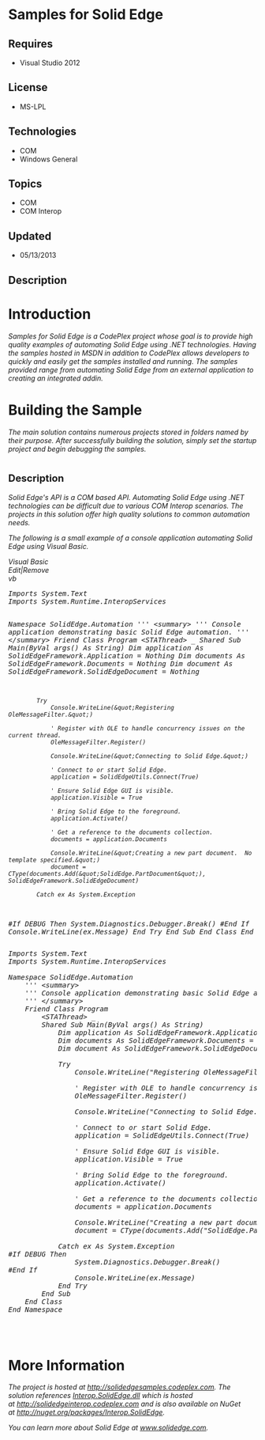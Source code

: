 # Samples for Solid Edge
## Requires
- Visual Studio 2012
## License
- MS-LPL
## Technologies
- COM
- Windows General
## Topics
- COM
- COM Interop
## Updated
- 05/13/2013
## Description

<h1>Introduction</h1>
<p><em>Samples for Solid Edge is a CodePlex project whose goal is to provide high quality examples of automating Solid Edge using .NET technologies. Having the samples hosted in MSDN in addition to CodePlex allows developers to quickly and easily get the samples
 installed and running. The samples provided range from automating Solid Edge from an external application to creating an integrated addin.</em></p>
<h1><span>Building the Sample</span></h1>
<p><em>The main solution contains numerous projects stored in folders named by their purpose. After successfully building the solution, simply set the startup project and begin debugging the samples.</em></p>
<h1><span style="font-size:20px; font-weight:bold">Description</span></h1>
<p><em>Solid Edge's API is a COM based API. Automating Solid Edge using .NET technologies can be difficult due to various COM Interop scenarios. The projects in this solution offer high quality solutions to common automation needs.</em></p>
<p><em>The following is a small example of a console application automating Solid Edge using Visual Basic.</em></p>
<p><em></p>
<div class="scriptcode">
<div class="pluginEditHolder" pluginCommand="mceScriptCode">
<div class="title"><span>Visual Basic</span></div>
<div class="pluginLinkHolder"><span class="pluginEditHolderLink">Edit</span>|<span class="pluginRemoveHolderLink">Remove</span></div>
<span class="hidden">vb</span>
<pre class="hidden">Imports System.Text
Imports System.Runtime.InteropServices

Namespace SolidEdge.Automation
	''' &lt;summary&gt;
	''' Console application demonstrating basic Solid Edge automation.
	''' &lt;/summary&gt;
	Friend Class Program
		&lt;STAThread&gt; _
		Shared Sub Main(ByVal args() As String)
			Dim application As SolidEdgeFramework.Application = Nothing
			Dim documents As SolidEdgeFramework.Documents = Nothing
			Dim document As SolidEdgeFramework.SolidEdgeDocument = Nothing

			Try
				Console.WriteLine(&quot;Registering OleMessageFilter.&quot;)

				' Register with OLE to handle concurrency issues on the current thread.
				OleMessageFilter.Register()

				Console.WriteLine(&quot;Connecting to Solid Edge.&quot;)

				' Connect to or start Solid Edge.
				application = SolidEdgeUtils.Connect(True)

				' Ensure Solid Edge GUI is visible.
				application.Visible = True

				' Bring Solid Edge to the foreground.
				application.Activate()

				' Get a reference to the documents collection.
				documents = application.Documents

				Console.WriteLine(&quot;Creating a new part document.  No template specified.&quot;)
				document = CType(documents.Add(&quot;SolidEdge.PartDocument&quot;), SolidEdgeFramework.SolidEdgeDocument)

            Catch ex As System.Exception
#If DEBUG Then
                System.Diagnostics.Debugger.Break()
#End If
                Console.WriteLine(ex.Message)
			End Try
		End Sub
	End Class
End Namespace
</pre>
<div class="preview">
<pre class="vb"><span class="visualBasic__keyword">Imports</span>&nbsp;System.Text&nbsp;
<span class="visualBasic__keyword">Imports</span>&nbsp;System.Runtime.InteropServices&nbsp;
&nbsp;
<span class="visualBasic__keyword">Namespace</span>&nbsp;SolidEdge.Automation&nbsp;
&nbsp;&nbsp;&nbsp;&nbsp;<span class="visualBasic__com">'''&nbsp;&lt;summary&gt;</span>&nbsp;
&nbsp;&nbsp;&nbsp;&nbsp;<span class="visualBasic__com">'''&nbsp;Console&nbsp;application&nbsp;demonstrating&nbsp;basic&nbsp;Solid&nbsp;Edge&nbsp;automation.</span>&nbsp;
&nbsp;&nbsp;&nbsp;&nbsp;<span class="visualBasic__com">'''&nbsp;&lt;/summary&gt;</span>&nbsp;
&nbsp;&nbsp;&nbsp;&nbsp;<span class="visualBasic__keyword">Friend</span>&nbsp;<span class="visualBasic__keyword">Class</span>&nbsp;Program&nbsp;
&nbsp;&nbsp;&nbsp;&nbsp;&nbsp;&nbsp;&nbsp;&nbsp;&lt;STAThread&gt;&nbsp;_&nbsp;
&nbsp;&nbsp;&nbsp;&nbsp;&nbsp;&nbsp;&nbsp;&nbsp;<span class="visualBasic__keyword">Shared</span>&nbsp;<span class="visualBasic__keyword">Sub</span>&nbsp;Main(<span class="visualBasic__keyword">ByVal</span>&nbsp;args()&nbsp;<span class="visualBasic__keyword">As</span>&nbsp;<span class="visualBasic__keyword">String</span>)&nbsp;
&nbsp;&nbsp;&nbsp;&nbsp;&nbsp;&nbsp;&nbsp;&nbsp;&nbsp;&nbsp;&nbsp;&nbsp;<span class="visualBasic__keyword">Dim</span>&nbsp;application&nbsp;<span class="visualBasic__keyword">As</span>&nbsp;SolidEdgeFramework.Application&nbsp;=&nbsp;<span class="visualBasic__keyword">Nothing</span>&nbsp;
&nbsp;&nbsp;&nbsp;&nbsp;&nbsp;&nbsp;&nbsp;&nbsp;&nbsp;&nbsp;&nbsp;&nbsp;<span class="visualBasic__keyword">Dim</span>&nbsp;documents&nbsp;<span class="visualBasic__keyword">As</span>&nbsp;SolidEdgeFramework.Documents&nbsp;=&nbsp;<span class="visualBasic__keyword">Nothing</span>&nbsp;
&nbsp;&nbsp;&nbsp;&nbsp;&nbsp;&nbsp;&nbsp;&nbsp;&nbsp;&nbsp;&nbsp;&nbsp;<span class="visualBasic__keyword">Dim</span>&nbsp;document&nbsp;<span class="visualBasic__keyword">As</span>&nbsp;SolidEdgeFramework.SolidEdgeDocument&nbsp;=&nbsp;<span class="visualBasic__keyword">Nothing</span>&nbsp;
&nbsp;
&nbsp;&nbsp;&nbsp;&nbsp;&nbsp;&nbsp;&nbsp;&nbsp;&nbsp;&nbsp;&nbsp;&nbsp;<span class="visualBasic__keyword">Try</span>&nbsp;
&nbsp;&nbsp;&nbsp;&nbsp;&nbsp;&nbsp;&nbsp;&nbsp;&nbsp;&nbsp;&nbsp;&nbsp;&nbsp;&nbsp;&nbsp;&nbsp;Console.WriteLine(<span class="visualBasic__string">&quot;Registering&nbsp;OleMessageFilter.&quot;</span>)&nbsp;
&nbsp;
&nbsp;&nbsp;&nbsp;&nbsp;&nbsp;&nbsp;&nbsp;&nbsp;&nbsp;&nbsp;&nbsp;&nbsp;&nbsp;&nbsp;&nbsp;&nbsp;<span class="visualBasic__com">'&nbsp;Register&nbsp;with&nbsp;OLE&nbsp;to&nbsp;handle&nbsp;concurrency&nbsp;issues&nbsp;on&nbsp;the&nbsp;current&nbsp;thread.</span>&nbsp;
&nbsp;&nbsp;&nbsp;&nbsp;&nbsp;&nbsp;&nbsp;&nbsp;&nbsp;&nbsp;&nbsp;&nbsp;&nbsp;&nbsp;&nbsp;&nbsp;OleMessageFilter.Register()&nbsp;
&nbsp;
&nbsp;&nbsp;&nbsp;&nbsp;&nbsp;&nbsp;&nbsp;&nbsp;&nbsp;&nbsp;&nbsp;&nbsp;&nbsp;&nbsp;&nbsp;&nbsp;Console.WriteLine(<span class="visualBasic__string">&quot;Connecting&nbsp;to&nbsp;Solid&nbsp;Edge.&quot;</span>)&nbsp;
&nbsp;
&nbsp;&nbsp;&nbsp;&nbsp;&nbsp;&nbsp;&nbsp;&nbsp;&nbsp;&nbsp;&nbsp;&nbsp;&nbsp;&nbsp;&nbsp;&nbsp;<span class="visualBasic__com">'&nbsp;Connect&nbsp;to&nbsp;or&nbsp;start&nbsp;Solid&nbsp;Edge.</span>&nbsp;
&nbsp;&nbsp;&nbsp;&nbsp;&nbsp;&nbsp;&nbsp;&nbsp;&nbsp;&nbsp;&nbsp;&nbsp;&nbsp;&nbsp;&nbsp;&nbsp;application&nbsp;=&nbsp;SolidEdgeUtils.Connect(<span class="visualBasic__keyword">True</span>)&nbsp;
&nbsp;
&nbsp;&nbsp;&nbsp;&nbsp;&nbsp;&nbsp;&nbsp;&nbsp;&nbsp;&nbsp;&nbsp;&nbsp;&nbsp;&nbsp;&nbsp;&nbsp;<span class="visualBasic__com">'&nbsp;Ensure&nbsp;Solid&nbsp;Edge&nbsp;GUI&nbsp;is&nbsp;visible.</span>&nbsp;
&nbsp;&nbsp;&nbsp;&nbsp;&nbsp;&nbsp;&nbsp;&nbsp;&nbsp;&nbsp;&nbsp;&nbsp;&nbsp;&nbsp;&nbsp;&nbsp;application.Visible&nbsp;=&nbsp;<span class="visualBasic__keyword">True</span>&nbsp;
&nbsp;
&nbsp;&nbsp;&nbsp;&nbsp;&nbsp;&nbsp;&nbsp;&nbsp;&nbsp;&nbsp;&nbsp;&nbsp;&nbsp;&nbsp;&nbsp;&nbsp;<span class="visualBasic__com">'&nbsp;Bring&nbsp;Solid&nbsp;Edge&nbsp;to&nbsp;the&nbsp;foreground.</span>&nbsp;
&nbsp;&nbsp;&nbsp;&nbsp;&nbsp;&nbsp;&nbsp;&nbsp;&nbsp;&nbsp;&nbsp;&nbsp;&nbsp;&nbsp;&nbsp;&nbsp;application.Activate()&nbsp;
&nbsp;
&nbsp;&nbsp;&nbsp;&nbsp;&nbsp;&nbsp;&nbsp;&nbsp;&nbsp;&nbsp;&nbsp;&nbsp;&nbsp;&nbsp;&nbsp;&nbsp;<span class="visualBasic__com">'&nbsp;Get&nbsp;a&nbsp;reference&nbsp;to&nbsp;the&nbsp;documents&nbsp;collection.</span>&nbsp;
&nbsp;&nbsp;&nbsp;&nbsp;&nbsp;&nbsp;&nbsp;&nbsp;&nbsp;&nbsp;&nbsp;&nbsp;&nbsp;&nbsp;&nbsp;&nbsp;documents&nbsp;=&nbsp;application.Documents&nbsp;
&nbsp;
&nbsp;&nbsp;&nbsp;&nbsp;&nbsp;&nbsp;&nbsp;&nbsp;&nbsp;&nbsp;&nbsp;&nbsp;&nbsp;&nbsp;&nbsp;&nbsp;Console.WriteLine(<span class="visualBasic__string">&quot;Creating&nbsp;a&nbsp;new&nbsp;part&nbsp;document.&nbsp;&nbsp;No&nbsp;template&nbsp;specified.&quot;</span>)&nbsp;
&nbsp;&nbsp;&nbsp;&nbsp;&nbsp;&nbsp;&nbsp;&nbsp;&nbsp;&nbsp;&nbsp;&nbsp;&nbsp;&nbsp;&nbsp;&nbsp;document&nbsp;=&nbsp;<span class="visualBasic__keyword">CType</span>(documents.Add(<span class="visualBasic__string">&quot;SolidEdge.PartDocument&quot;</span>),&nbsp;SolidEdgeFramework.SolidEdgeDocument)&nbsp;
&nbsp;
&nbsp;&nbsp;&nbsp;&nbsp;&nbsp;&nbsp;&nbsp;&nbsp;&nbsp;&nbsp;&nbsp;&nbsp;<span class="visualBasic__keyword">Catch</span>&nbsp;ex&nbsp;<span class="visualBasic__keyword">As</span>&nbsp;System.Exception<span class="visualBasic__preproc">&nbsp;
#If&nbsp;DEBUG&nbsp;Then</span>&nbsp;
&nbsp;&nbsp;&nbsp;&nbsp;&nbsp;&nbsp;&nbsp;&nbsp;&nbsp;&nbsp;&nbsp;&nbsp;&nbsp;&nbsp;&nbsp;&nbsp;System.Diagnostics.Debugger.Break()<span class="visualBasic__preproc">&nbsp;
#End&nbsp;If</span>&nbsp;
&nbsp;&nbsp;&nbsp;&nbsp;&nbsp;&nbsp;&nbsp;&nbsp;&nbsp;&nbsp;&nbsp;&nbsp;&nbsp;&nbsp;&nbsp;&nbsp;Console.WriteLine(ex.Message)&nbsp;
&nbsp;&nbsp;&nbsp;&nbsp;&nbsp;&nbsp;&nbsp;&nbsp;&nbsp;&nbsp;&nbsp;&nbsp;<span class="visualBasic__keyword">End</span>&nbsp;<span class="visualBasic__keyword">Try</span>&nbsp;
&nbsp;&nbsp;&nbsp;&nbsp;&nbsp;&nbsp;&nbsp;&nbsp;<span class="visualBasic__keyword">End</span>&nbsp;<span class="visualBasic__keyword">Sub</span>&nbsp;
&nbsp;&nbsp;&nbsp;&nbsp;<span class="visualBasic__keyword">End</span>&nbsp;<span class="visualBasic__keyword">Class</span>&nbsp;
<span class="visualBasic__keyword">End</span>&nbsp;<span class="visualBasic__keyword">Namespace</span>&nbsp;
</pre>
</div>
</div>
</div>
<div class="endscriptcode">&nbsp;</div>
<br>
</em>
<p></p>
<h1>More Information</h1>
<p><em>The project is hosted at&nbsp;<a title="http://solidedgesamples.codeplex.com" href="http://solidedgesamples.codeplex.com" target="_blank">http://solidedgesamples.codeplex.com</a>. The solution references
<a title="Interop.SolidEdge.dll" href="http://nuget.org/packages/Interop.SolidEdge" target="_blank">
Interop.SolidEdge.dll</a> which is hosted at&nbsp;<a title="http://solidedgeinterop.codeplex.com" href="http://solidedgeinterop.codeplex.com" target="_blank">http://solidedgeinterop.codeplex.com</a>&nbsp;and is also available on NuGet at&nbsp;<a title="http://nuget.org/packages/Interop.SolidEdge" href="http://nuget.org/packages/Interop.SolidEdge" target="_blank">http://nuget.org/packages/Interop.SolidEdge</a>.</em></p>
<p><em>You can learn more about Solid Edge at&nbsp;<a title="www.solidedge.com" href="http://www.solidedge.com" target="_blank">www.solidedge.com</a>.</em></p>
